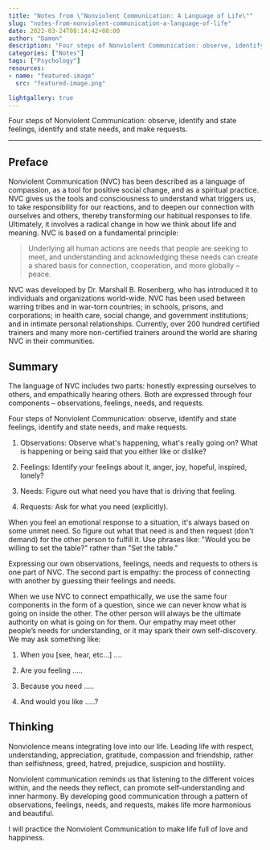 ```yaml
---
title: "Notes from \"Nonviolent Communication: A Language of Life\""
slug: "notes-from-nonviolent-communication-a-language-of-life"
date: 2022-03-24T08:14:42+08:00
author: "Damon"
description: "Four steps of Nonviolent Communication: observe, identify and state feelings, identify and state needs, and make requests."
categories: ["Notes"]
tags: ["Psychology"]
resources:
- name: "featured-image"
  src: "featured-image.png"

lightgallery: true
---
```


Four steps of Nonviolent Communication: observe, identify and state feelings, identify and state needs, and make requests.

<!--more-->

---

## Preface

Nonviolent Communication (NVC) has been described as a language of compassion, as a tool for positive social change, and as a spiritual practice. NVC gives us the tools and consciousness to understand what triggers us, to take responsibility for our reactions, and to deepen our connection with ourselves and others, thereby transforming our habitual responses to life. Ultimately, it involves a radical change in how we think about life and meaning. NVC is based on a fundamental principle:

> Underlying all human actions are needs that people are seeking to meet, and understanding and acknowledging these needs can create a shared basis for connection, cooperation, and more globally – peace.

NVC was developed by Dr. Marshall B. Rosenberg, who has introduced it to individuals and organizations world-wide. NVC has been used between warring tribes and in war-torn countries; in schools, prisons, and corporations; in health care, social change, and government institutions; and in intimate personal relationships. Currently, over 200 hundred certified trainers and many more non-certified trainers around the world are sharing NVC in their communities.

## Summary

The language of NVC includes two parts: honestly expressing ourselves to others, and empathically hearing others. Both are expressed through four components – observations, feelings, needs, and requests.

Four steps of Nonviolent Communication: observe, identify and state feelings, identify and state needs, and make requests.

1. Observations: Observe what's happening, what's really going on? What is happening or being said that you either like or dislike?

2. Feelings: Identify your feelings about it, anger, joy, hopeful, inspired, lonely?

3. Needs: Figure out what need you have that is driving that feeling.

4. Requests: Ask for what you need (explicitly).

When you feel an emotional response to a situation, it's always based on some unmet need. So figure out what that need is and then request (don't demand) for the other person to fulfill it. Use phrases like: "Would you be willing to set the table?" rather than "Set the table."

Expressing our own observations, feelings, needs and requests to others is one part of NVC. The second part is empathy: the process of connecting with another by guessing their feelings and needs.

When we use NVC to connect empathically, we use the same four components in the form of a question, since we can never know what is going on inside the other. The other person will always be the ultimate authority on what is going on for them. Our empathy may meet other people’s needs for understanding, or it may spark their own self-discovery. We may ask something like:

1. When you [see, hear, etc…] ….

2. Are you feeling …..

3. Because you need …..

4. And would you like …..?

## Thinking

Nonviolence means integrating love into our life. Leading life with respect, understanding, appreciation, gratitude, compassion and friendship, rather than selfishness, greed, hatred, prejudice, suspicion and hostility.

Nonviolent communication reminds us that listening to the different voices within, and the needs they reflect, can promote self-understanding and inner harmony. By developing good communication through a pattern of observations, feelings, needs, and requests, makes life more harmonious and beautiful.

I will practice the Nonviolent Communication to make life full of love and happiness.
